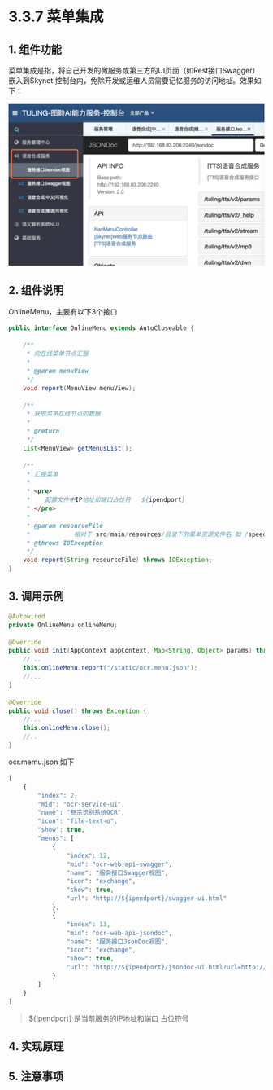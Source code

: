 # 3.3.7 菜单集成

## 1. 组件功能

菜单集成是指，将自己开发的微服务或第三方的UI页面（如Rest接口Swagger）嵌入到Skynet 控制台内，免除开发或运维人员需要记忆服务的访问地址。效果如下：

![](../../.gitbook/assets/image.png)



## 2. 组件说明

OnlineMenu，主要有以下3个接口

```java
public interface OnlineMenu extends AutoCloseable {

	/**
	 * 向在线菜单节点汇报
	 * 
	 * @param menuView
	 */
	void report(MenuView menuView);

	/**
	 * 获取菜单在线节点的数据
	 * 
	 * @return
	 */
	List<MenuView> getMenusList();

	/**
	 * 汇报菜单
	 * 
	 * <pre>
	 *    配置文件中IP地址和端口占位符   ${ipendport}
	 * </pre>
	 * 
	 * @param resourceFile
	 *            相对于 src/main/resources/目录下的菜单资源文件名 如 /speech.ui.menu.json
	 * @throws IOException
	 */
	void report(String resourceFile) throws IOException;
}
```

## 3. 调用示例

```java
@Autowired
private OnlineMenu onlineMenu;

@Override
public void init(AppContext appContext, Map<String, Object> params) throws Exception {
    //...
    this.onlineMenu.report("/static/ocr.menu.json");
    //...
}

@Override
public void close() throws Exception {
    //...
    this.onlineMenu.close();
    //..
}
```

ocr.memu.json 如下

```javascript
[
	{
		"index": 2,
		"mid": "ocr-service-ui",
		"name": "卷宗识别系统OCR",
		"icon": "file-text-o",
		"show": true,
		"menus": [
            {
                "index": 12,
                "mid": "ocr-web-api-swagger",
                "name": "服务接口Swagger视图",
                "icon": "exchange",
                "show": true,
                "url": "http://${ipendport}/swagger-ui.html"
            },
			{
                "index": 13,
                "mid": "ocr-web-api-jsondoc",
                "name": "服务接口JsonDoc视图",
                "icon": "exchange",
                "show": true,
                "url": "http://${ipendport}/jsondoc-ui.html?url=http://${ipendport}/jsondoc"
            }
		]
	}
]
```

> ${ipendport}  是当前服务的IP地址和端口 占位符号

## 4. 实现原理

## 5. 注意事项


